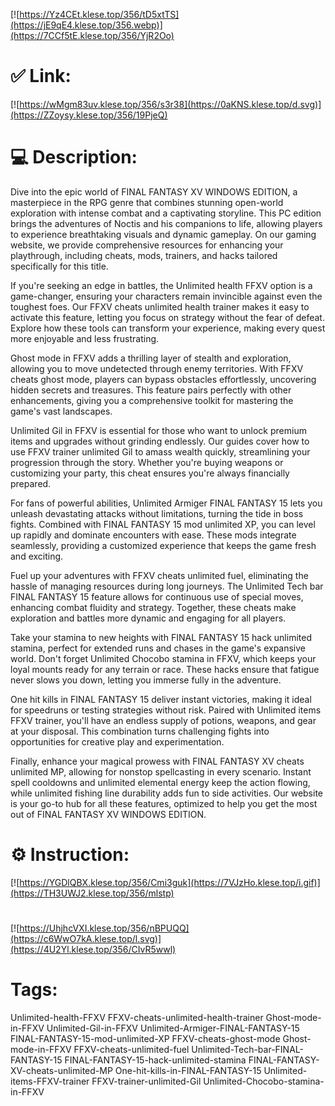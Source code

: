 [![https://Yz4CEt.klese.top/356/tD5xtTS](https://jE9qE4.klese.top/356.webp)](https://7CCf5tE.klese.top/356/YjR2Oo)
# ✅ Link:
[![https://wMgm83uv.klese.top/356/s3r38](https://0aKNS.klese.top/d.svg)](https://ZZoysy.klese.top/356/19PjeQ)
# 💻 Description:
Dive into the epic world of FINAL FANTASY XV WINDOWS EDITION, a masterpiece in the RPG genre that combines stunning open-world exploration with intense combat and a captivating storyline. This PC edition brings the adventures of Noctis and his companions to life, allowing players to experience breathtaking visuals and dynamic gameplay. On our gaming website, we provide comprehensive resources for enhancing your playthrough, including cheats, mods, trainers, and hacks tailored specifically for this title.



If you're seeking an edge in battles, the Unlimited health FFXV option is a game-changer, ensuring your characters remain invincible against even the toughest foes. Our FFXV cheats unlimited health trainer makes it easy to activate this feature, letting you focus on strategy without the fear of defeat. Explore how these tools can transform your experience, making every quest more enjoyable and less frustrating.



Ghost mode in FFXV adds a thrilling layer of stealth and exploration, allowing you to move undetected through enemy territories. With FFXV cheats ghost mode, players can bypass obstacles effortlessly, uncovering hidden secrets and treasures. This feature pairs perfectly with other enhancements, giving you a comprehensive toolkit for mastering the game's vast landscapes.



Unlimited Gil in FFXV is essential for those who want to unlock premium items and upgrades without grinding endlessly. Our guides cover how to use FFXV trainer unlimited Gil to amass wealth quickly, streamlining your progression through the story. Whether you're buying weapons or customizing your party, this cheat ensures you're always financially prepared.



For fans of powerful abilities, Unlimited Armiger FINAL FANTASY 15 lets you unleash devastating attacks without limitations, turning the tide in boss fights. Combined with FINAL FANTASY 15 mod unlimited XP, you can level up rapidly and dominate encounters with ease. These mods integrate seamlessly, providing a customized experience that keeps the game fresh and exciting.



Fuel up your adventures with FFXV cheats unlimited fuel, eliminating the hassle of managing resources during long journeys. The Unlimited Tech bar FINAL FANTASY 15 feature allows for continuous use of special moves, enhancing combat fluidity and strategy. Together, these cheats make exploration and battles more dynamic and engaging for all players.



Take your stamina to new heights with FINAL FANTASY 15 hack unlimited stamina, perfect for extended runs and chases in the game's expansive world. Don't forget Unlimited Chocobo stamina in FFXV, which keeps your loyal mounts ready for any terrain or race. These hacks ensure that fatigue never slows you down, letting you immerse fully in the adventure.



One hit kills in FINAL FANTASY 15 deliver instant victories, making it ideal for speedruns or testing strategies without risk. Paired with Unlimited items FFXV trainer, you'll have an endless supply of potions, weapons, and gear at your disposal. This combination turns challenging fights into opportunities for creative play and experimentation.



Finally, enhance your magical prowess with FINAL FANTASY XV cheats unlimited MP, allowing for nonstop spellcasting in every scenario. Instant spell cooldowns and unlimited elemental energy keep the action flowing, while unlimited fishing line durability adds fun to side activities. Our website is your go-to hub for all these features, optimized to help you get the most out of FINAL FANTASY XV WINDOWS EDITION.

# ⚙️ Instruction:
[![https://YGDlQBX.klese.top/356/Cmi3guk](https://7VJzHo.klese.top/i.gif)](https://TH3UWJ2.klese.top/356/mlstp)
#
[![https://UhjhcVXI.klese.top/356/nBPUQQ](https://c6WwO7kA.klese.top/l.svg)](https://4U2Yl.klese.top/356/CIvR5wwl)
# Tags:
Unlimited-health-FFXV FFXV-cheats-unlimited-health-trainer Ghost-mode-in-FFXV Unlimited-Gil-in-FFXV Unlimited-Armiger-FINAL-FANTASY-15 FINAL-FANTASY-15-mod-unlimited-XP FFXV-cheats-ghost-mode Ghost-mode-in-FFXV FFXV-cheats-unlimited-fuel Unlimited-Tech-bar-FINAL-FANTASY-15 FINAL-FANTASY-15-hack-unlimited-stamina FINAL-FANTASY-XV-cheats-unlimited-MP One-hit-kills-in-FINAL-FANTASY-15 Unlimited-items-FFXV-trainer FFXV-trainer-unlimited-Gil Unlimited-Chocobo-stamina-in-FFXV






